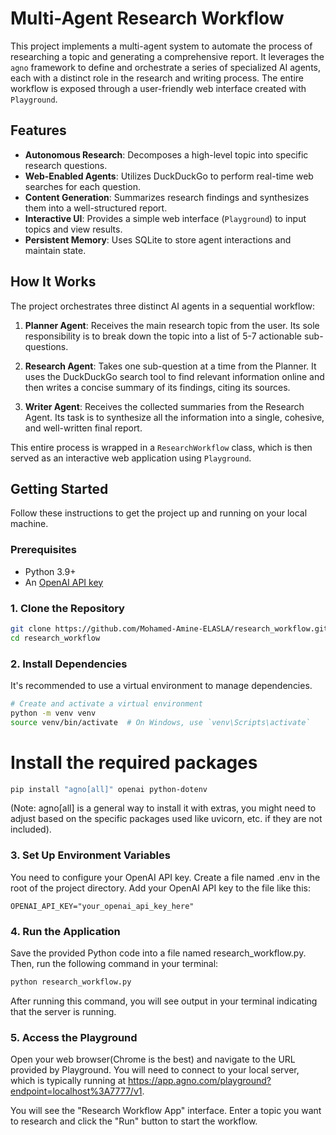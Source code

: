 # Multi-Agent Research Workflow

This project implements a multi-agent system to automate the process of researching a topic and generating a comprehensive report. It leverages the `agno` framework to define and orchestrate a series of specialized AI agents, each with a distinct role in the research and writing process. The entire workflow is exposed through a user-friendly web interface created with `Playground`.

<!-- ## 🎬 Project Demo

*(It is highly recommended to record a short GIF or video of the application in action and place it here.)*

![Project Demo Placeholder](https://via.placeholder.com/800x450.png?text=Project+Demo+Video/GIF) -->

##  Features

*   **Autonomous Research**: Decomposes a high-level topic into specific research questions.
*   **Web-Enabled Agents**: Utilizes DuckDuckGo to perform real-time web searches for each question.
*   **Content Generation**: Summarizes research findings and synthesizes them into a well-structured report.
*   **Interactive UI**: Provides a simple web interface (`Playground`) to input topics and view results.
*   **Persistent Memory**: Uses SQLite to store agent interactions and maintain state.

##  How It Works

The project orchestrates three distinct AI agents in a sequential workflow:

1.  **Planner Agent**: Receives the main research topic from the user. Its sole responsibility is to break down the topic into a list of 5-7 actionable sub-questions.

2.  **Research Agent**: Takes one sub-question at a time from the Planner. It uses the DuckDuckGo search tool to find relevant information online and then writes a concise summary of its findings, citing its sources.

3.  **Writer Agent**: Receives the collected summaries from the Research Agent. Its task is to synthesize all the information into a single, cohesive, and well-written final report.

This entire process is wrapped in a `ResearchWorkflow` class, which is then served as an interactive web application using `Playground`.

<!-- ## ⚙️ Project Structure

*(A diagram illustrating the workflow is very effective here.)*

![Workflow Diagram Placeholder](https://via.placeholder.com/800x300.png?text=User+Input+->+Planner+->+Researcher+->+Writer+->+Final+Report)
-->



##  Getting Started

Follow these instructions to get the project up and running on your local machine.

### Prerequisites

*   Python 3.9+
*   An [OpenAI API key](https://platform.openai.com/api-keys)

### 1. Clone the Repository

```bash
git clone https://github.com/Mohamed-Amine-ELASLA/research_workflow.git
cd research_workflow
```

### 2. Install Dependencies

It's recommended to use a virtual environment to manage dependencies.

```bash
# Create and activate a virtual environment
python -m venv venv
source venv/bin/activate  # On Windows, use `venv\Scripts\activate`
```
# Install the required packages

```bash
pip install "agno[all]" openai python-dotenv
```

(Note: agno[all] is a general way to install it with extras, you might need to adjust based on the specific packages used like uvicorn, etc. if they are not included).

### 3. Set Up Environment Variables
You need to configure your OpenAI API key.
Create a file named .env in the root of the project directory.
Add your OpenAI API key to the file like this:

```code
OPENAI_API_KEY="your_openai_api_key_here"
```

### 4. Run the Application
Save the provided Python code into a file named research_workflow.py. Then, run the following command in your terminal:

```bash
python research_workflow.py
```

After running this command, you will see output in your terminal indicating that the server is running.



### 5. Access the Playground
Open your web browser(Chrome is the best) and navigate to the URL provided by Playground. You will need to connect to your local server, which is typically running at https://app.agno.com/playground?endpoint=localhost%3A7777/v1.

You will see the "Research Workflow App" interface. Enter a topic you want to research and click the "Run" button to start the workflow.



<!-- (A screenshot of your application's web interface would be perfect here.)
![alt text](https://via.placeholder.com/800x400.png?text=Playground+Web+Interface) -->
